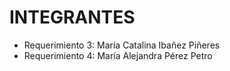 # INTEGRANTES

* Requerimiento 3: María Catalina Ibañez Piñeres
* Requerimiento 4: María Alejandra Pérez Petro

